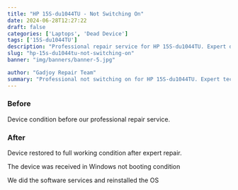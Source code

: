 ```yaml
---
title: "HP 15S-du1044TU - Not Switching On"
date: 2024-06-28T12:27:22
draft: false
categories: ['Laptops', 'Dead Device']
tags: ['15S-du1044TU']
description: "Professional repair service for HP 15S-du1044TU. Expert diagnosis and quality repairs in Bangalore."
slug: "hp-15s-du1044tu-not-switching-on"
banner: "img/banners/banner-5.jpg"

author: "Gadjoy Repair Team"
summary: "Professional not switching on for HP 15S-du1044TU. Expert technicians, quality parts, warranty included."
---
```


### Before

Device condition before our professional repair service.

### After

Device restored to full working condition after expert repair.

The device was received in Windows not booting condition

We did the software services and reinstalled the OS